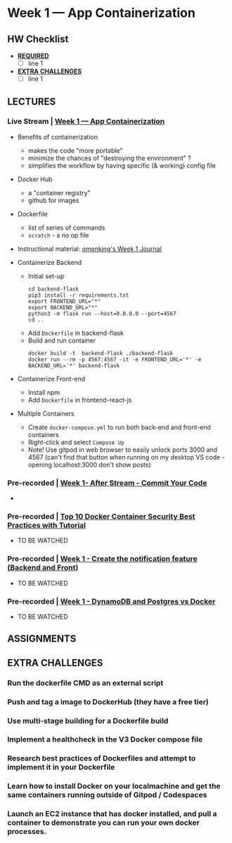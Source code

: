 # Week 1 — App Containerization

## **HW Checklist**

- [**REQUIRED**](#assignments)
  - [ ] line 1
- [**EXTRA CHALLENGES**](#extra-challenges)
  - [ ] line 1

## **LECTURES**

### Live Stream | [Week 1 — App Containerization](https://www.youtube.com/watch?v=zJnNe5Nv4tE&list=PLBfufR7vyJJ7k25byhRXJldB5AiwgNnWv&index=23)

- Benefits of containerization
  - makes the code "more portable"
  - minimize the chances of "destroying the environment" ?
  - simplifies the workflow by having specific (& working) config file
- Docker Hub

  - a "container registry"
  - github for images

- Dockerfile

  - list of series of commands
  - `scratch` - a no op file

- Instructional material: [omenking's Week 1 Journal](https://github.com/omenking/aws-bootcamp-cruddur-2023/blob/week-1/journal/week1.md)
- Containerize Backend
  - Initial set-up
    ```
    cd backend-flask
    pip3 install -r requirements.txt
    export FRONTEND_URL="*"
    export BACKEND_URL="*"
    python3 -m flask run --host=0.0.0.0 --port=4567
    cd ..
    ```
  - Add `Dockerfile` in backend-flask
  - Build and run container
    ```
    docker build -t  backend-flask ./backend-flask
    docker run --rm -p 4567:4567 -it -e FRONTEND_URL='*' -e BACKEND_URL='*' backend-flask
    ```
- Containerize Front-end

  - Install npm
  - Add `Dockerfile` in frontend-react-js

- Multiple Containers
  - Create `docker-compose.yml` to run both back-end and front-end containers
  - Right-click and select `Compose Up`
  - Note! Use gitpod in web browser to easily unlock ports 3000 and 4567 (can't find that button when running on my desktop VS code - opening localhost:3000 don't show posts)

### Pre-recorded | [Week 1- After Stream - Commit Your Code](https://www.youtube.com/watch?v=b-idMgFFcpg&list=PLBfufR7vyJJ7k25byhRXJldB5AiwgNnWv&index=24)

-

### Pre-recorded | [Top 10 Docker Container Security Best Practices with Tutorial](https://www.youtube.com/watch?v=OjZz4D0B-cA&list=PLBfufR7vyJJ7k25byhRXJldB5AiwgNnWv&index=25)

- TO BE WATCHED

### Pre-recorded | [Week 1 - Create the notification feature (Backend and Front)](https://www.youtube.com/watch?v=k-_o0cCpksk&list=PLBfufR7vyJJ7k25byhRXJldB5AiwgNnWv&index=27)

- TO BE WATCHED

### Pre-recorded | [Week 1 - DynamoDB and Postgres vs Docker](https://www.youtube.com/watch?v=CbQNMaa6zTg&list=PLBfufR7vyJJ7k25byhRXJldB5AiwgNnWv&index=28)

- TO BE WATCHED

## **ASSIGNMENTS**

## **EXTRA CHALLENGES**

### Run the dockerfile CMD as an external script

### Push and tag a image to DockerHub (they have a free tier)

### Use multi-stage building for a Dockerfile build

### Implement a healthcheck in the V3 Docker compose file

### Research best practices of Dockerfiles and attempt to implement it in your Dockerfile

### Learn how to install Docker on your localmachine and get the same containers running outside of Gitpod / Codespaces

### Launch an EC2 instance that has docker installed, and pull a container to demonstrate you can run your own docker processes.
